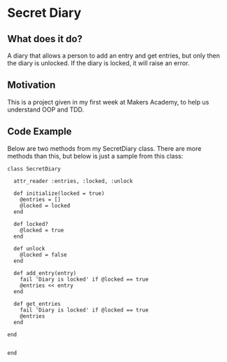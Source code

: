 # Secret Diary

## What does it do?
A diary that allows a person to add an entry and get entries, but only then the diary is unlocked. If the diary is locked, it will raise an error.


## Motivation
This is a project given in my first week at Makers Academy, to help us understand OOP and TDD.


## Code Example
Below are two methods from my SecretDiary class. There are more methods than this, but below is just a sample from this class:
```
class SecretDiary

  attr_reader :entries, :locked, :unlock

  def initialize(locked = true)
    @entries = []
    @locked = locked
  end

  def locked?
    @locked = true
  end

  def unlock
    @locked = false
  end

  def add_entry(entry)
    fail 'Diary is locked' if @locked == true
    @entries << entry
  end

  def get_entries
    fail 'Diary is locked' if @locked == true
    @entries
  end

end


end
```
